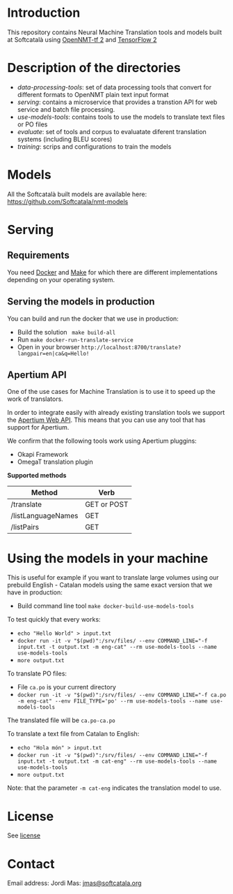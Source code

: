 # Introduction

This repository contains Neural Machine Translation tools and models built at Softcatalà using [OpenNMT-tf 2](https://github.com/OpenNMT/OpenNMT-tf) and [TensorFlow 2](https://www.tensorflow.org/)

# Description of the directories

* *data-processing-tools*: set of data processing tools that convert for different formats to OpenNMT plain text input format
* *serving*: contains a microservice that provides a transtion API for web service and batch file processing.
* *use-models-tools*: contains tools to use the models to translate text files or PO files
* *evaluate*: set of tools and corpus to evaluatate diferent translation systems (including BLEU scores)
* *training*: scrips and configurations to train the models

# Models

All the Softcatalà built models are available here: https://github.com/Softcatala/nmt-models

# Serving

## Requirements

You need [Docker](https://www.docker.com/) and [Make](https://www.gnu.org/software/make/) for which there are different implementations depending on your operating system.

## Serving the models in production

You can build and run the docker that we use in production:

* Build the solution ``` make build-all```
* Run ```make docker-run-translate-service```
* Open in your browser ```http://localhost:8700/translate?langpair=en|ca&q=Hello!```

## Apertium API

One of the use cases for Machine Translation is to use it to speed up the work of translators.

In order to integrate easily with already existing translation tools we support the [Apertium Web API](https://wiki.apertium.org/wiki/Apertium-apy). This means that you can use any tool that has support for Apertium.

We confirm that the following tools work using Apertium pluggins:

* Okapi Framework
* OmegaT translation plugin

**Supported methods**

| Method | Verb
|---|---|
|/translate  | GET or POST
|/listLanguageNames  | GET
|/listPairs  | GET

# Using the models in your machine

This is useful for example if you want to translate large volumes using our prebuild English - Catalan models using the same exact version that we have in production:

* Build command line tool ```make docker-build-use-models-tools```

To test quickly that every works:
* ```echo "Hello World" > input.txt```
* ```docker run -it -v "$(pwd)":/srv/files/ --env COMMAND_LINE="-f input.txt -t output.txt -m eng-cat" --rm use-models-tools --name use-models-tools```
* ```more output.txt```

To translate PO files:
* File ```ca.po``` is your current directory
* ```docker run -it -v "$(pwd)":/srv/files/ --env COMMAND_LINE="-f ca.po -m eng-cat" --env FILE_TYPE='po' --rm use-models-tools --name use-models-tools```

The translated file will be ```ca.po-ca.po```

To translate a text file from Catalan to English:
* ```echo "Hola món" > input.txt```
* ```docker run -it -v "$(pwd)":/srv/files/ --env COMMAND_LINE="-f input.txt -t output.txt -m cat-eng" --rm use-models-tools --name use-models-tools```
* ```more output.txt```

Note: that the parameter ```-m cat-eng``` indicates the translation model to use.

# License

See [license](./LICENSE.md)

# Contact

Email address: Jordi Mas: jmas@softcatala.org
